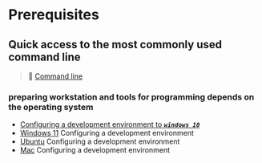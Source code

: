 # Prerequisites

## Quick access to the most commonly used command line

>📌 [Command line](./Most-used-command-line)

### preparing workstation and tools for programming depends on the operating system

- [Configuring a development environment to ***`windows 10`***](./Windows-10)
- [Windows 11](./Windows-11) Configuring a development environment
- [Ubuntu](./Ubuntu/README.md) Configuring a development environment
- [Mac](./Mac/README.md) Configuring a development environment  
